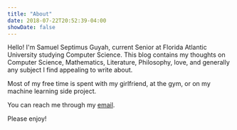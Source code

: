 ```yaml
---
title: "About"
date: 2018-07-22T20:52:39-04:00
showDate: false
---
```


Hello! I'm Samuel Septimus Guyah, current Senior at Florida Atlantic University studying Computer Science. This blog contains my thoughts on Computer Science, Mathematics, Literature, Philosophy, love, and generally any subject I find appealing to write about.

Most of my free time is spent with my girlfriend, at the gym, or on my machine learning side project. 

You can reach me through my [email](mailto:sguyah2015@fau.edu).

Please enjoy!